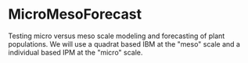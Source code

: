 MicroMesoForecast
=================

Testing micro versus meso scale modeling and forecasting of plant populations. We will use a quadrat based IBM at the "meso" scale and a individual based IPM at the "micro" scale.
